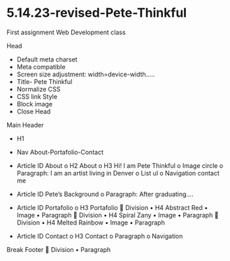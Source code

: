 # 5.14.23-revised-Pete-Thinkful
First assignment Web Development class
<!DOCTYPE html>
<html lang=”en”>

Head
-	Default meta charset
-	Meta compatible
-	Screen size adjustment: width=device-width…..
-	Title- Pete Thinkful
-	Normalize CSS
-	CSS link
Style
-	Block image
-	Close Head

Main
Header
-	H1
-	Nav About-Portafolio-Contact
-	Article ID About
o	H2 About
o	H3 Hi! I am Pete Thinkful
o	Image circle
o	Paragraph: I am an artist living in Denver
o	List ul
o	Navigation contact me
-	Article ID Pete’s Background
o	Paragraph: After graduating….
-	Article ID Portafolio
o	H3 Portafolio
	Division
•	H4 Abstract Red
•	Image
•	Paragraph
	Division
•	H4 Spiral Zany
•	Image
•	Paragraph
	Division
•	H4 Melted Rainbow
•	Image
•	Paragraph

-	Article ID Contact
o	H3 Contact
o	Paragraph
o	Navigation

Break
Footer
	Division
•	Paragraph





